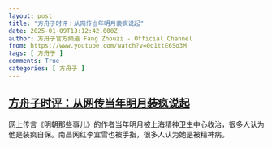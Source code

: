 ```yaml
---
layout: post
title: "方舟子时评：从网传当年明月装疯说起"
date: 2025-01-09T13:12:42.000Z
author: 方舟子官方频道 Fang Zhouzi - Official Channel
from: https://www.youtube.com/watch?v=0o1ttE6So3M
tags: [ 方舟子 ]
comments: True
categories: [ 方舟子 ]
---
```

<!--1736428362000-->
[方舟子时评：从网传当年明月装疯说起](https://www.youtube.com/watch?v=0o1ttE6So3M)
------

<div>
网上传言《明朝那些事儿》的作者当年明月被上海精神卫生中心收治，很多人认为他是装疯自保。南昌网红李宜雪也被手指，很多人认为她是被精神病。
</div>
